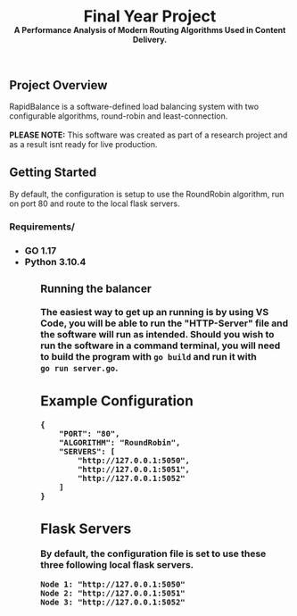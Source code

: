 <h1 align="center" style="margin-bottom:-15px;">Final Year Project</h1>
<p align="center" style="font-weight: bold">A Performance Analysis of Modern Routing Algorithms Used in Content Delivery.</p>
<br>
<h2>Project Overview</h2>
<p>
RapidBalance is a software-defined load balancing system with two configurable algorithms, round-robin and least-connection.<br>
    <br>
    <b>PLEASE NOTE:</b> This software was created as part of a research project and as a result isnt ready for live production.
</p>

<h2>Getting Started</h2>

By default, the configuration is setup to use the RoundRobin algorithm, run on port 80 and route to the local flask servers. 

<h3>Requirements/<h3>
    <ul>
        <li>GO 1.17
        <li>Python 3.10.4</li>
    <ul>

<h3>Running the balancer</h3>

<p>The easiest way to get up an running is by using VS Code, you will be able to run the "HTTP-Server" file and the software will run as intended.
Should you wish to run the software in a command terminal, you will need to build the program with <code>go build</code> and run it with 
<br><code>go run server.go</code>.</p>

<h2>Example Configuration</h2>

```
{
    "PORT": "80",
    "ALGORITHM": "RoundRobin",
    "SERVERS": [
        "http://127.0.0.1:5050",
        "http://127.0.0.1:5051",
        "http://127.0.0.1:5052"
    ]
}
```

<h2>Flask Servers</h2>

By default, the configuration file is set to use these three following local flask servers.

```
Node 1: "http://127.0.0.1:5050"
Node 2: "http://127.0.0.1:5051"
Node 3: "http://127.0.0.1:5052"
```
